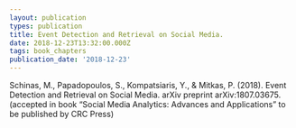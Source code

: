 ```yaml
---
layout: publication
types: publication
title: Event Detection and Retrieval on Social Media.
date: 2018-12-23T13:32:00.000Z
tags: book_chapters
publication_date: '2018-12-23'
---
```

Schinas, M., Papadopoulos, S., Kompatsiaris, Y., & Mitkas, P. (2018). Event Detection and Retrieval on Social Media. arXiv preprint arXiv:1807.03675. (accepted in book “Social Media Analytics: Advances and Applications” to be published by CRC Press)
